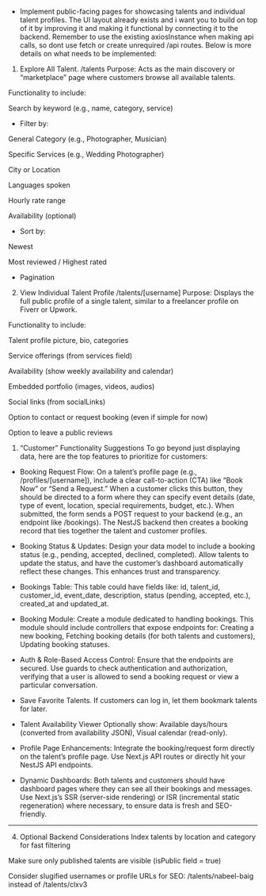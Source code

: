 - Implement public-facing pages for showcasing talents and individual talent profiles. The UI layout already exists and i want you to build on top of it by improving it and making it functional by connecting it to the backend. Remember to use the existing axiosInstance when making api calls, so dont use fetch or create unrequired /api routes. Below is more details on what needs to be implemented:

1. Explore All Talent. /talents
   Purpose: Acts as the main discovery or “marketplace” page where customers browse all available talents.

Functionality to include:

Search by keyword (e.g., name, category, service)

- Filter by:

General Category (e.g., Photographer, Musician)

Specific Services (e.g., Wedding Photographer)

City or Location

Languages spoken

Hourly rate range

Availability (optional)

- Sort by:

Newest

Most reviewed / Highest rated

- Pagination

2. View Individual Talent Profile
   /talents/[username]
   Purpose: Displays the full public profile of a single talent, similar to a freelancer profile on Fiverr or Upwork.

Functionality to include:

Talent profile picture, bio, categories

Service offerings (from services field)

Availability (show weekly availability and calendar)

Embedded portfolio (images, videos, audios)

Social links (from socialLinks)

Option to contact or request booking (even if simple for now)

Option to leave a public reviews

1. “Customer” Functionality Suggestions
   To go beyond just displaying data, here are the top features to prioritize for customers:

- Booking Request Flow: On a talent’s profile page (e.g., /profiles/[username]), include a clear call-to-action (CTA) like “Book Now” or “Send a Request.” When a customer clicks this button, they should be directed to a form where they can specify event details (date, type of event, location, special requirements, budget, etc.). When submitted, the form sends a POST request to your backend (e.g., an endpoint like /bookings). The NestJS backend then creates a booking record that ties together the talent and customer profiles.
- Booking Status & Updates: Design your data model to include a booking status (e.g., pending, accepted, declined, completed). Allow talents to update the status, and have the customer’s dashboard automatically reflect these changes. This enhances trust and transparency.
- Bookings Table: This table could have fields like: id, talent_id, customer_id, event_date, description, status (pending, accepted, etc.), created_at and updated_at.
- Booking Module: Create a module dedicated to handling bookings. This module should include controllers that expose endpoints for: Creating a new booking, Fetching booking details (for both talents and customers), Updating booking statuses.
- Auth & Role-Based Access Control: Ensure that the endpoints are secured. Use guards to check authentication and authorization, verifying that a user is allowed to send a booking request or view a particular conversation.
- Save Favorite Talents. If customers can log in, let them bookmark talents for later.

- Talent Availability Viewer
  Optionally show: Available days/hours (converted from availability JSON), Visual calendar (read-only).
- Profile Page Enhancements: Integrate the booking/request form directly on the talent’s profile page. Use Next.js API routes or directly hit your NestJS API endpoints.

- Dynamic Dashboards: Both talents and customers should have dashboard pages where they can see all their bookings and messages. Use Next.js’s SSR (server-side rendering) or ISR (incremental static regeneration) where necessary, to ensure data is fresh and SEO-friendly.

---

4. Optional Backend Considerations
   Index talents by location and category for fast filtering

Make sure only published talents are visible (isPublic field = true)

Consider slugified usernames or profile URLs for SEO: /talents/nabeel-baig instead of /talents/clxv3
